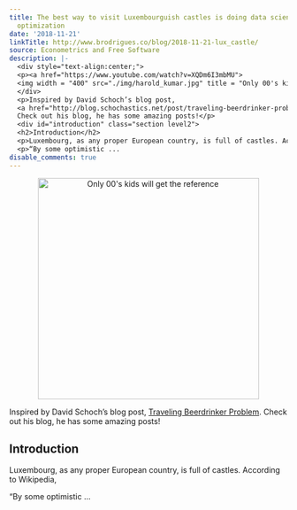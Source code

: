 ```yaml
---
title: The best way to visit Luxembourguish castles is doing data science + combinatorial
  optimization
date: '2018-11-21'
linkTitle: http://www.brodrigues.co/blog/2018-11-21-lux_castle/
source: Econometrics and Free Software
description: |-
  <div style="text-align:center;">
  <p><a href="https://www.youtube.com/watch?v=XQDm6I3mbMU">
  <img width = "400" src="./img/harold_kumar.jpg" title = "Only 00's kids will get the reference"></a></p>
  </div>
  <p>Inspired by David Schoch’s blog post,
  <a href="http://blog.schochastics.net/post/traveling-beerdrinker-problem/">Traveling Beerdrinker Problem</a>.
  Check out his blog, he has some amazing posts!</p>
  <div id="introduction" class="section level2">
  <h2>Introduction</h2>
  <p>Luxembourg, as any proper European country, is full of castles. According to Wikipedia,</p>
  <p>“By some optimistic ...
disable_comments: true
---
```

<div style="text-align:center;">
<p><a href="https://www.youtube.com/watch?v=XQDm6I3mbMU">
<img width = "400" src="./img/harold_kumar.jpg" title = "Only 00's kids will get the reference"></a></p>
</div>
<p>Inspired by David Schoch’s blog post,
<a href="http://blog.schochastics.net/post/traveling-beerdrinker-problem/">Traveling Beerdrinker Problem</a>.
Check out his blog, he has some amazing posts!</p>
<div id="introduction" class="section level2">
<h2>Introduction</h2>
<p>Luxembourg, as any proper European country, is full of castles. According to Wikipedia,</p>
<p>“By some optimistic ...